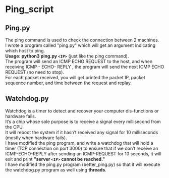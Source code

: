 # Ping_script
## Ping.py

The ping command is used to check the connection between 2 machines.   
I wrote a program called "ping.py" which will get an argument indicating which host to ping.  
**Usage: python3 ping.py `<IP>`** (just like the ping command).    
The program will send an ICMP ECHO REQUEST to the host, and when receiving ICMP - ECHO- REPLY , the program will send the next ICMP ECHO REQUEST (no need to stop).  
For each packet received, you will get printed the packet IP, packet sequence number, and time between the request and replay.   

## Watchdog.py

Watchdog is a timer to detect and recover your computer dis-functions or hardware fails.  
It’s a chip whose sole purpose is to receive a signal every millisecond from the CPU.  
It will reboot the system if it hasn’t received any signal for 10 milliseconds (mostly when hardware fails).  
I have modified the ping program, and write a watchdog that will hold a timer (TCP connection on port 3000) to ensure that if we don’t receive an ICMP-ECHO-REPLY   after sending an ICMP-REQUEST for 10 seconds, it will exit and print **"server `<IP>` cannot be reached."**  
I have modified the ping.py program (better_ping.py) so that it will execute the watchdog.py program as well using **threads**.  


